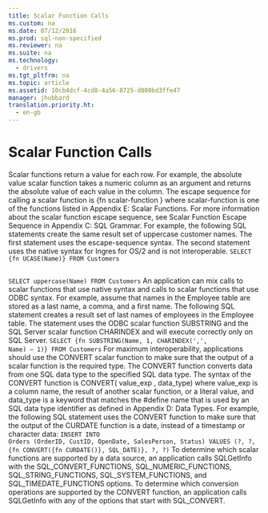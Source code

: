 ```yaml
---
title: Scalar Function Calls
ms.custom: na
ms.date: 07/12/2016
ms.prod: sql-non-specified
ms.reviewer: na
ms.suite: na
ms.technology: 
  - drivers
ms.tgt_pltfrm: na
ms.topic: article
ms.assetid: 10cb4dcf-4cd8-4a56-8725-d080bd3ffe47
manager: jhubbard
translation.priority.ht: 
  - en-gb
---
```

# Scalar Function Calls
<?xml version="1.0" encoding="utf-8"?>
<developerReferenceWithoutSyntaxDocument xmlns="http://ddue.schemas.microsoft.com/authoring/2003/5" xmlns:xlink="http://www.w3.org/1999/xlink" xmlns:xsi="http://www.w3.org/2001/XMLSchema-instance" xsi:schemaLocation="http://ddue.schemas.microsoft.com/authoring/2003/5 http://dduestorage.blob.core.windows.net/ddueschema/developer.xsd">
  <introduction>
    <para>Scalar functions return a value for each row. For example, the absolute value scalar function takes a numeric column as an argument and returns the absolute value of each value in the column. The escape sequence for calling a scalar function is</para>
    <para>         <legacyBold>{fn </legacyBold>         <legacyItalic>scalar-function</legacyItalic>         <legacyBold>}</legacyBold>       </para>
    <para>where <legacyItalic>scalar-function</legacyItalic> is one of the functions listed in <legacyLink xlink:href="59c7cd5e-32d6-43ab-bac3-7010322d105a">Appendix E: Scalar Functions</legacyLink>. For more information about the scalar function escape sequence, see <legacyLink xlink:href="aaf5d516-e090-445f-8839-9e39581c69c7">Scalar Function Escape Sequence</legacyLink> in Appendix C: SQL Grammar.</para>
    <para>For example, the following SQL statements create the same result set of uppercase customer names. The first statement uses the escape-sequence syntax. The second statement uses the native syntax for Ingres for OS/2 and is not interoperable.</para>
    <code>SELECT {fn UCASE(Name)} FROM Customers

SELECT uppercase(Name) FROM Customers</code>
    <para>An application can mix calls to scalar functions that use native syntax and calls to scalar functions that use ODBC syntax. For example, assume that names in the Employee table are stored as a last name, a comma, and a first name. The following SQL statement creates a result set of last names of employees in the Employee table. The statement uses the ODBC scalar function <legacyBold>SUBSTRING</legacyBold> and the SQL Server scalar function <legacyBold>CHARINDEX</legacyBold> and will execute correctly only on SQL Server.</para>
    <code>SELECT {fn SUBSTRING(Name, 1, CHARINDEX(',', Name) – 1)} FROM Customers</code>
    <para>For maximum interoperability, applications should use the <legacyBold>CONVERT</legacyBold> scalar function to make sure that the output of a scalar function is the required type. The <legacyBold>CONVERT</legacyBold> function converts data from one SQL data type to the specified SQL data type. The syntax of the <legacyBold>CONVERT</legacyBold> function is</para>
    <para>         <legacyBold>CONVERT(</legacyBold>         <legacyItalic>value_exp</legacyItalic>         <legacyBold>,</legacyBold> <legacyItalic>data_type</legacyItalic><legacyBold>)</legacyBold></para>
    <para>where <legacyItalic>value_exp</legacyItalic> is a column name, the result of another scalar function, or a literal value, and <legacyItalic>data_type</legacyItalic> is a keyword that matches the <legacyBold>#define</legacyBold> name that is used by an SQL data type identifier as defined in <legacyLink xlink:href="981d49c3-3531-4543-aa75-5bd9e4f67000">Appendix D: Data Types</legacyLink>. For example, the following SQL statement uses the <legacyBold>CONVERT</legacyBold> function to make sure that the output of the <legacyBold>CURDATE</legacyBold> function is a date, instead of a timestamp or character data:</para>
    <code>INSERT INTO Orders (OrderID, CustID, OpenDate, SalesPerson, Status)
   VALUES (?, ?, {fn CONVERT({fn CURDATE()}, SQL_DATE)}, ?, ?)</code>
    <para>To determine which scalar functions are supported by a data source, an application calls <legacyBold>SQLGetInfo</legacyBold> with the SQL_CONVERT_FUNCTIONS, SQL_NUMERIC_FUNCTIONS, SQL_STRING_FUNCTIONS, SQL_SYSTEM_FUNCTIONS, and SQL_TIMEDATE_FUNCTIONS options. To determine which conversion operations are supported by the <legacyBold>CONVERT</legacyBold> function, an application calls <legacyBold>SQLGetInfo</legacyBold> with any of the options that start with SQL_CONVERT.</para>
  </introduction>
  <relatedTopics />
</developerReferenceWithoutSyntaxDocument>